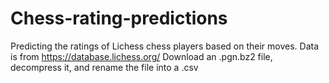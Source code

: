 # Chess-rating-predictions
Predicting the ratings of Lichess chess players based on their moves. 
Data is from https://database.lichess.org/
Download an .pgn.bz2 file, decompress it, and rename the file into a .csv
